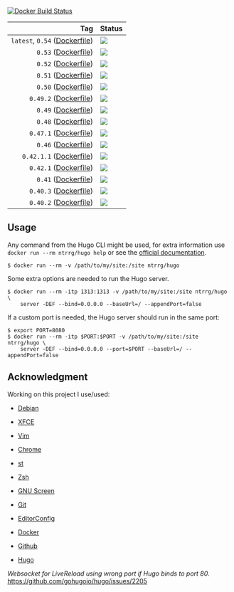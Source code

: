 [![Docker Build Status](https://img.shields.io/docker/build/ntrrg/hugo.svg)](https://cloud.docker.com/u/ntrrg/repository/docker/ntrrg/hugo)

| Tag | Status |
|-:|:-|
| `latest`, `0.54` ([Dockerfile](https://github.com/ntrrg/docker-hugo/blob/0.54/Dockerfile)) | [![](https://images.microbadger.com/badges/image/ntrrg/hugo:0.54.svg)](https://microbadger.com/images/ntrrg/hugo:0.54) |
| `0.53` ([Dockerfile](https://github.com/ntrrg/docker-hugo/blob/0.53/Dockerfile)) | [![](https://images.microbadger.com/badges/image/ntrrg/hugo:0.53.svg)](https://microbadger.com/images/ntrrg/hugo:0.53) |
| `0.52` ([Dockerfile](https://github.com/ntrrg/docker-hugo/blob/0.52/Dockerfile)) | [![](https://images.microbadger.com/badges/image/ntrrg/hugo:0.52.svg)](https://microbadger.com/images/ntrrg/hugo:0.52) |
| `0.51` ([Dockerfile](https://github.com/ntrrg/docker-hugo/blob/0.51/Dockerfile)) | [![](https://images.microbadger.com/badges/image/ntrrg/hugo:0.51.svg)](https://microbadger.com/images/ntrrg/hugo:0.51) |
| `0.50` ([Dockerfile](https://github.com/ntrrg/docker-hugo/blob/0.50/Dockerfile)) | [![](https://images.microbadger.com/badges/image/ntrrg/hugo:0.50.svg)](https://microbadger.com/images/ntrrg/hugo:0.50) |
| `0.49.2` ([Dockerfile](https://github.com/ntrrg/docker-hugo/blob/0.49.2/Dockerfile)) | [![](https://images.microbadger.com/badges/image/ntrrg/hugo:0.49.2.svg)](https://microbadger.com/images/ntrrg/hugo:0.49.2) |
| `0.49` ([Dockerfile](https://github.com/ntrrg/docker-hugo/blob/0.49/Dockerfile)) | [![](https://images.microbadger.com/badges/image/ntrrg/hugo:0.49.svg)](https://microbadger.com/images/ntrrg/hugo:0.49) |
| `0.48` ([Dockerfile](https://github.com/ntrrg/docker-hugo/blob/0.48/Dockerfile)) | [![](https://images.microbadger.com/badges/image/ntrrg/hugo:0.48.svg)](https://microbadger.com/images/ntrrg/hugo:0.48) |
| `0.47.1` ([Dockerfile](https://github.com/ntrrg/docker-hugo/blob/0.47.1/Dockerfile)) | [![](https://images.microbadger.com/badges/image/ntrrg/hugo:0.47.1.svg)](https://microbadger.com/images/ntrrg/hugo:0.47.1) |
| `0.46` ([Dockerfile](https://github.com/ntrrg/docker-hugo/blob/0.46/Dockerfile)) | [![](https://images.microbadger.com/badges/image/ntrrg/hugo:0.46.svg)](https://microbadger.com/images/ntrrg/hugo:0.46) |
| `0.42.1.1` ([Dockerfile](https://github.com/ntrrg/docker-hugo/blob/0.42.1.1/Dockerfile)) | [![](https://images.microbadger.com/badges/image/ntrrg/hugo:0.42.1.1.svg)](https://microbadger.com/images/ntrrg/hugo:0.42.1.1) |
| `0.42.1` ([Dockerfile](https://github.com/ntrrg/docker-hugo/blob/0.42.1/Dockerfile)) | [![](https://images.microbadger.com/badges/image/ntrrg/hugo:0.42.1.svg)](https://microbadger.com/images/ntrrg/hugo:0.42.1) |
| `0.41` ([Dockerfile](https://github.com/ntrrg/docker-hugo/blob/0.41/Dockerfile)) | [![](https://images.microbadger.com/badges/image/ntrrg/hugo:0.41.svg)](https://microbadger.com/images/ntrrg/hugo:0.41) |
| `0.40.3` ([Dockerfile](https://github.com/ntrrg/docker-hugo/blob/0.40.3/Dockerfile)) | [![](https://images.microbadger.com/badges/image/ntrrg/hugo:0.40.3.svg)](https://microbadger.com/images/ntrrg/hugo:0.40.3) |
| `0.40.2` ([Dockerfile](https://github.com/ntrrg/docker-hugo/blob/0.40.2/Dockerfile)) | [![](https://images.microbadger.com/badges/image/ntrrg/hugo:0.40.2.svg)](https://microbadger.com/images/ntrrg/hugo:0.40.2) |

## Usage

Any command from the Hugo CLI might be used, for extra information use `docker run --rm ntrrg/hugo help`
or see the [official documentation](https://gohugo.io/commands/).

```shell-session
$ docker run --rm -v /path/to/my/site:/site ntrrg/hugo
```

Some extra options are needed to run the Hugo server.

```shell-session
$ docker run --rm -itp 1313:1313 -v /path/to/my/site:/site ntrrg/hugo \
    server -DEF --bind=0.0.0.0 --baseUrl=/ --appendPort=false
```

If a custom port is needed, the Hugo server should run in the same port:

```shell-session
$ export PORT=8080
$ docker run --rm -itp $PORT:$PORT -v /path/to/my/site:/site ntrrg/hugo \
    server -DEF --bind=0.0.0.0 --port=$PORT --baseUrl=/ --appendPort=false
```

## Acknowledgment

Working on this project I use/used:

* [Debian](https://www.debian.org/)

* [XFCE](https://xfce.org/)

* [Vim](https://www.vim.org/)

* [Chrome](https://www.google.com/chrome/browser/desktop/index.html)

* [st](https://st.suckless.org/)

* [Zsh](http://www.zsh.org/)

* [GNU Screen](https://www.gnu.org/software/screen)

* [Git](https://git-scm.com/)

* [EditorConfig](http://editorconfig.org/)

* [Docker](https://docker.com)

* [Github](https://github.com)

* [Hugo](https://gohugo.io)

*Websocket for LiveReload using wrong port if Hugo binds to port 80.* <https://github.com/gohugoio/hugo/issues/2205>

